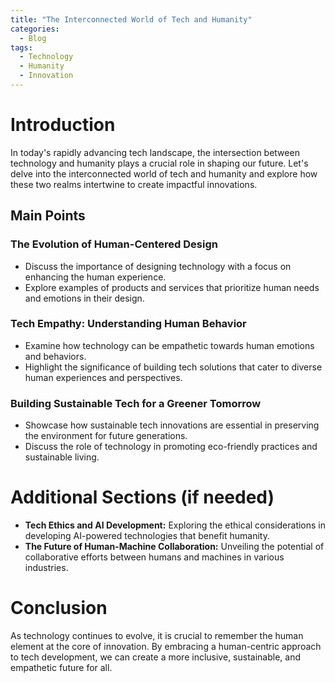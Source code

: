```yaml
---
title: "The Interconnected World of Tech and Humanity"
categories:
  - Blog
tags:
  - Technology
  - Humanity
  - Innovation
---
```


# Introduction
In today's rapidly advancing tech landscape, the intersection between technology and humanity plays a crucial role in shaping our future. Let's delve into the interconnected world of tech and humanity and explore how these two realms intertwine to create impactful innovations.

## Main Points
### The Evolution of Human-Centered Design
- Discuss the importance of designing technology with a focus on enhancing the human experience.
- Explore examples of products and services that prioritize human needs and emotions in their design.

### Tech Empathy: Understanding Human Behavior
- Examine how technology can be empathetic towards human emotions and behaviors.
- Highlight the significance of building tech solutions that cater to diverse human experiences and perspectives.

### Building Sustainable Tech for a Greener Tomorrow
- Showcase how sustainable tech innovations are essential in preserving the environment for future generations.
- Discuss the role of technology in promoting eco-friendly practices and sustainable living.

# Additional Sections (if needed)
- **Tech Ethics and AI Development:** Exploring the ethical considerations in developing AI-powered technologies that benefit humanity.
- **The Future of Human-Machine Collaboration:** Unveiling the potential of collaborative efforts between humans and machines in various industries.

# Conclusion
As technology continues to evolve, it is crucial to remember the human element at the core of innovation. By embracing a human-centric approach to tech development, we can create a more inclusive, sustainable, and empathetic future for all.